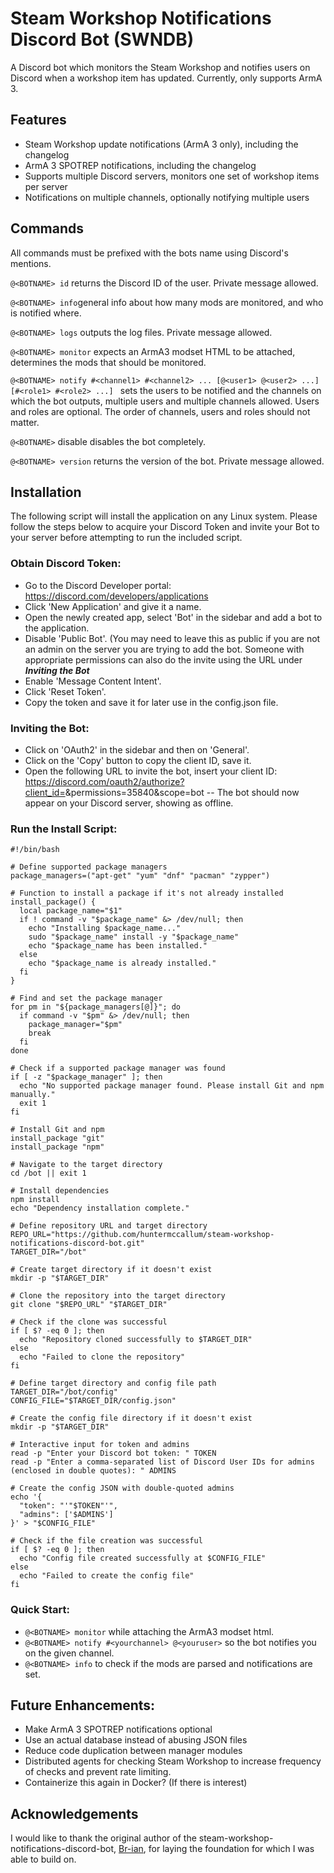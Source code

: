 # Steam Workshop Notifications Discord Bot (SWNDB)

A Discord bot which monitors the Steam Workshop and notifies users on Discord when a workshop item has updated. Currently, only supports ArmA 3.

## Features
- Steam Workshop update notifications (ArmA 3 only), including the changelog
- ArmA 3 SPOTREP notifications, including the changelog
- Supports multiple Discord servers, monitors one set of workshop items per server
- Notifications on multiple channels, optionally notifying multiple users
## Commands
All commands must be prefixed with the bots name using Discord's mentions.


```@<BOTNAME> id``` returns the Discord ID of the user. Private message allowed.

```@<BOTNAME> info```general info about how many mods are monitored, and who is notified where.

```@<BOTNAME> logs``` outputs the log files. Private message allowed.

```@<BOTNAME> monitor``` expects an ArmA3 modset HTML to be attached, determines the mods that should be monitored.

```@<BOTNAME> notify #<channel1> #<channel2> ... [@<user1> @<user2> ...] [#<role1> #<role2> ...] ``` sets the users to be notified and the channels on which the bot outputs, multiple users and multiple channels allowed. Users and roles are optional. The order of channels, users and roles should not matter.

```@<BOTNAME>``` disable disables the bot completely.

```@<BOTNAME> version``` returns the version of the bot. Private message allowed.


## Installation
The following script will install the application on any Linux system. Please follow the steps below to acquire your Discord Token and invite your Bot to your server before attempting to run the included script.

### Obtain Discord Token:
- Go to the Discord Developer portal: https://discord.com/developers/applications
- Click 'New Application' and give it a name.
- Open the newly created app, select 'Bot' in the sidebar and add a bot to the application.
- Disable 'Public Bot'. (You may need to leave this as public if you are not an admin on the server you are trying to add the bot. Someone with appropriate permissions can also do the invite using the URL under ***Inviting the Bot***
- Enable 'Message Content Intent'.
- Click 'Reset Token'.
- Copy the token and save it for later use in the config.json file.

### Inviting the Bot:
- Click on 'OAuth2' in the sidebar and then on 'General'.
- Click on the 'Copy' button to copy the client ID, save it.
- Open the following URL to invite the bot, insert your client ID: https://discord.com/oauth2/authorize?client_id=<YOUR CLIENT ID>&permissions=35840&scope=bot
-- The bot should now appear on your Discord server, showing as offline.

### Run the Install Script:

```
#!/bin/bash

# Define supported package managers
package_managers=("apt-get" "yum" "dnf" "pacman" "zypper")

# Function to install a package if it's not already installed
install_package() {
  local package_name="$1"
  if ! command -v "$package_name" &> /dev/null; then
    echo "Installing $package_name..."
    sudo "$package_name" install -y "$package_name"
    echo "$package_name has been installed."
  else
    echo "$package_name is already installed."
  fi
}

# Find and set the package manager
for pm in "${package_managers[@]}"; do
  if command -v "$pm" &> /dev/null; then
    package_manager="$pm"
    break
  fi
done

# Check if a supported package manager was found
if [ -z "$package_manager" ]; then
  echo "No supported package manager found. Please install Git and npm manually."
  exit 1
fi

# Install Git and npm
install_package "git"
install_package "npm"

# Navigate to the target directory
cd /bot || exit 1

# Install dependencies
npm install
echo "Dependency installation complete."

# Define repository URL and target directory
REPO_URL="https://github.com/huntermccallum/steam-workshop-notifications-discord-bot.git"
TARGET_DIR="/bot"

# Create target directory if it doesn't exist
mkdir -p "$TARGET_DIR"

# Clone the repository into the target directory
git clone "$REPO_URL" "$TARGET_DIR"

# Check if the clone was successful
if [ $? -eq 0 ]; then
  echo "Repository cloned successfully to $TARGET_DIR"
else
  echo "Failed to clone the repository"
fi

# Define target directory and config file path
TARGET_DIR="/bot/config"
CONFIG_FILE="$TARGET_DIR/config.json"

# Create the config file directory if it doesn't exist
mkdir -p "$TARGET_DIR"

# Interactive input for token and admins
read -p "Enter your Discord bot token: " TOKEN
read -p "Enter a comma-separated list of Discord User IDs for admins (enclosed in double quotes): " ADMINS

# Create the config JSON with double-quoted admins
echo '{
  "token": "'"$TOKEN"'",
  "admins": ['$ADMINS']
}' > "$CONFIG_FILE"

# Check if the file creation was successful
if [ $? -eq 0 ]; then
  echo "Config file created successfully at $CONFIG_FILE"
else
  echo "Failed to create the config file"
fi
```

### Quick Start:
- ```@<BOTNAME> monitor``` while attaching the ArmA3 modset html.
- ```@<BOTNAME> notify #<yourchannel> @<youruser>``` so the bot notifies you on the given channel.
- ```@<BOTNAME> info``` to check if the mods are parsed and notifications are set.


## Future Enhancements:
- Make ArmA 3 SPOTREP notifications optional
- Use an actual database instead of abusing JSON files
- Reduce code duplication between manager modules
- Distributed agents for checking Steam Workshop to increase frequency of checks and prevent rate limiting.
- Containerize this again in Docker? (If there is interest)

## Acknowledgements
I would like to thank the original author of the steam-workshop-notifications-discord-bot, [Br-ian](https://github.com/Br-ian), for laying the foundation for which I was able to build on.
